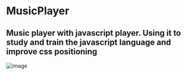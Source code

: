 # MusicPlayer
 
 ## Music player with javascript player. Using it to study and train the javascript language and improve css positioning

![image](https://user-images.githubusercontent.com/112034868/195868029-2dee4f67-831e-461b-833d-aa507c085853.png)

